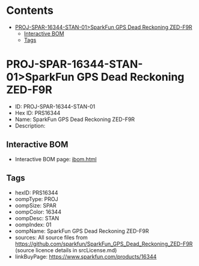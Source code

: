 



Contents
========

* [PROJ-SPAR-16344-STAN-01>SparkFun GPS Dead Reckoning ZED-F9R](#proj-spar-16344-stan-01sparkfun-gps-dead-reckoning-zed-f9r)
	* [Interactive BOM](#interactive-bom)
	* [Tags](#tags)

# PROJ-SPAR-16344-STAN-01>SparkFun GPS Dead Reckoning ZED-F9R

- ID: PROJ-SPAR-16344-STAN-01
- Hex ID: PRS16344
- Name: SparkFun GPS Dead Reckoning ZED-F9R
- Description: 

## Interactive BOM

- Interactive BOM page: [ibom.html](kicad/bom/ibom.html)

## Tags

- hexID: PRS16344
- oompType: PROJ
- oompSize: SPAR
- oompColor: 16344
- oompDesc: STAN
- oompIndex: 01
- oompName: SparkFun GPS Dead Reckoning ZED-F9R
- sources: All source files from https://github.com/sparkfun/SparkFun_GPS_Dead_Reckoning_ZED-F9R (source licence details in srcLicense.md)
- linkBuyPage: https://www.sparkfun.com/products/16344

